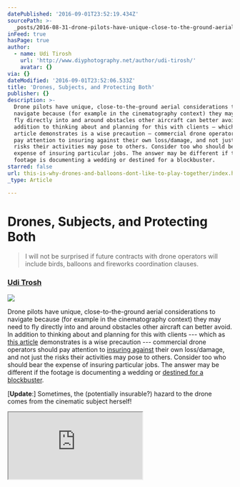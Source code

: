 ```yaml
---
datePublished: '2016-09-01T23:52:19.434Z'
sourcePath: >-
  _posts/2016-08-31-drone-pilots-have-unique-close-to-the-ground-aerial-conside.md
inFeed: true
hasPage: true
author:
  - name: Udi Tirosh
    url: 'http://www.diyphotography.net/author/udi-tirosh/'
    avatar: {}
via: {}
dateModified: '2016-09-01T23:52:06.533Z'
title: 'Drones, Subjects, and Protecting Both'
publisher: {}
description: >-
  Drone pilots have unique, close-to-the-ground aerial considerations to
  navigate because (for example in the cinematography context) they may need to
  fly directly into and around obstacles other aircraft can better avoid. In
  addition to thinking about and planning for this with clients — which as this
  article demonstrates is a wise precaution — commercial drone operators should
  pay attention to insuring against their own loss/damage, and not just the
  risks their activities may pose to others. Consider too who should bear the
  expense of insuring particular jobs. The answer may be different if the
  footage is documenting a wedding or destined for a blockbuster.
starred: false
url: this-is-why-drones-and-balloons-dont-like-to-play-together/index.html
_type: Article

---
```

# Drones, Subjects, and Protecting Both

> I will not be surprised if future contracts with drone operators will include birds, balloons and fireworks coordination clauses.

### [Udi Trosh][0]
![](https://the-grid-user-content.s3-us-west-2.amazonaws.com/e9930939-ce09-4ee9-9934-4933343e6c4f.jpg)

Drone pilots have unique, close-to-the-ground aerial considerations to navigate because (for example in the cinematography context) they may need to fly directly into and around obstacles other aircraft can better avoid. In addition to thinking about and planning for this with clients --- which as [this article][1] demonstrates is a wise precaution --- commercial drone operators should pay attention to [insuring against][2] their own loss/damage, and not just the risks their activities may pose to others. Consider too who should bear the expense of insuring particular jobs. The answer may be different if the footage is documenting a wedding or [destined for a blockbuster][3].

\[**Update**:\] Sometimes, the (potentially insurable?) hazard to the drone comes from the cinematic subject herself!

<iframe src="https://the-grid.github.io/ed-userhtml/?g=eJwlzUEOwiAQAMCvkH1AF2PqwZT-wMSD6b3AtmAWaRYI8fca_cDMFDdZE6kefQ0GxosGFSjuoRo4n0ZQRZyBUOtRroi99-GdW22WBpcTUrLkcXno564XvtsbqB9ns3gSA19sZc59a8zFCdFrnvA_zh-_pSmf" style=""></iframe>



[0]: http://www.diyphotography.net/drones-balloons-dont-like-play-together/ "THIS IS WHY DRONES AND BALLOONS DON’T LIKE TO PLAY TOGETHER"
[1]: http://www.diyphotography.net/drones-balloons-dont-like-play-together/ "This is why drones and balloons don't like to play together"
[2]: http://www.aig.com/business/insurance/specialty/unmanned-aircraft-solutions "AIG's UAS insurance page"
[3]: http://skytango.com/drones-in-movies-7-hollywood-movies-filmed-with-drones/ "Drones In Movies: 7 Hollywood Movies Filmed With Drones"